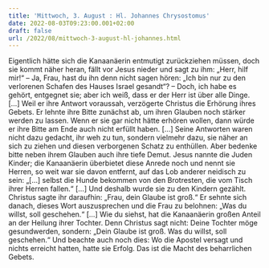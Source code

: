 ```yaml
---
title: 'Mittwoch, 3. August : Hl. Johannes Chrysostomus'
date: 2022-08-03T09:23:00.001+02:00
draft: false
url: /2022/08/mittwoch-3-august-hl-johannes.html
---
```


Eigentlich hätte sich die Kanaanäerin entmutigt zurückziehen müssen, doch sie kommt näher heran, fällt vor Jesus nieder und sagt zu ihm: „Herr, hilf mir!“ – Ja, Frau, hast du ihn denn nicht sagen hören: „Ich bin nur zu den verlorenen Schafen des Hauses Israel gesandt“? – Doch, ich habe es gehört, entgegnet sie; aber ich weiß, dass er der Herr ist über alle Dinge. \[…\] Weil er ihre Antwort voraussah, verzögerte Christus die Erhörung ihres Gebets. Er lehnte ihre Bitte zunächst ab, um ihren Glauben noch stärker werden zu lassen. Wenn er sie gar nicht hätte erhören wollen, dann würde er ihre Bitte am Ende auch nicht erfüllt haben. \[...\] Seine Antworten waren nicht dazu gedacht, ihr weh zu tun, sondern vielmehr dazu, sie näher an sich zu ziehen und diesen verborgenen Schatz zu enthüllen. Aber bedenke bitte neben ihrem Glauben auch ihre tiefe Demut. Jesus nannte die Juden Kinder; die Kanaanäerin überbietet diese Anrede noch und nennt sie Herren, so weit war sie davon entfernt, auf das Lob anderer neidisch zu sein: „\[…\] selbst die Hunde bekommen von den Brotresten, die vom Tisch ihrer Herren fallen.“ \[…\] Und deshalb wurde sie zu den Kindern gezählt. Christus sagte ihr daraufhin: „Frau, dein Glaube ist groß.“ Er sehnte sich danach, dieses Wort auszusprechen und die Frau zu belohnen: „Was du willst, soll geschehen.“ \[…\] Wie du siehst, hat die Kanaanäerin großen Anteil an der Heilung ihrer Tochter. Denn Christus sagt nicht: Deine Tochter möge gesundwerden, sondern: „Dein Glaube ist groß. Was du willst, soll geschehen.“ Und beachte auch noch dies: Wo die Apostel versagt und nichts erreicht hatten, hatte sie Erfolg. Das ist die Macht des beharrlichen Gebets.